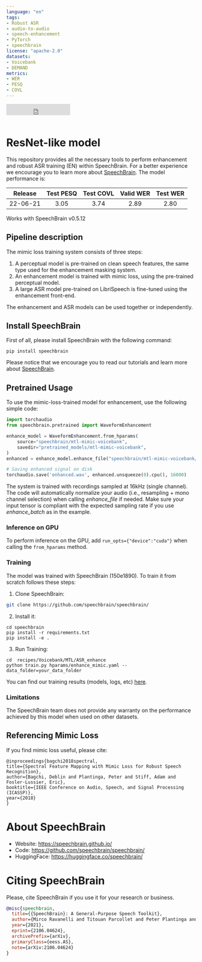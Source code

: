 ```yaml
---
language: "en"
tags:
- Robust ASR
- audio-to-audio 
- speech-enhancement
- PyTorch
- speechbrain
license: "apache-2.0"
datasets:
- Voicebank
- DEMAND
metrics:
- WER
- PESQ
- COVL
---
```


<iframe src="https://ghbtns.com/github-btn.html?user=speechbrain&repo=speechbrain&type=star&count=true&size=large&v=2" frameborder="0" scrolling="0" width="170" height="30" title="GitHub"></iframe>
<br/><br/>

# ResNet-like model

This repository provides all the necessary tools to perform enhancement and
robust ASR training (EN) within
SpeechBrain. For a better experience we encourage you to learn more about
[SpeechBrain](https://speechbrain.github.io). The model performance is:

| Release | Test PESQ | Test COVL | Valid WER | Test WER |
|:--------:|:----:|:----:|:----:|:----:|
| 22-06-21 | 3.05 | 3.74 | 2.89 | 2.80 |

Works with SpeechBrain v0.5.12

## Pipeline description

The mimic loss training system consists of three steps:

1. A perceptual model is pre-trained on clean speech features, the
same type used for the enhancement masking system.
2. An enhancement model is trained with mimic loss, using the
pre-trained perceptual model.
3. A large ASR model pre-trained on LibriSpeech is fine-tuned
using the enhancement front-end.

The enhancement and ASR models can be used together or
independently.

## Install SpeechBrain

First of all, please install SpeechBrain with the following command:

```
pip install speechbrain
```

Please notice that we encourage you to read our tutorials and learn more about
[SpeechBrain](https://speechbrain.github.io).

## Pretrained Usage

To use the mimic-loss-trained model for enhancement, use the following simple code:

```python
import torchaudio
from speechbrain.pretrained import WaveformEnhancement

enhance_model = WaveformEnhancement.from_hparams(
    source="speechbrain/mtl-mimic-voicebank",
    savedir="pretrained_models/mtl-mimic-voicebank",
)
enhanced = enhance_model.enhance_file("speechbrain/mtl-mimic-voicebank/example.wav")

# Saving enhanced signal on disk
torchaudio.save('enhanced.wav', enhanced.unsqueeze(0).cpu(), 16000)
```

The system is trained with recordings sampled at 16kHz (single channel).
The code will automatically normalize your audio (i.e., resampling + mono channel selection) when calling *enhance_file* if needed. Make sure your input tensor is compliant with the expected sampling rate if you use *enhance_batch* as in the example.


### Inference on GPU
To perform inference on the GPU, add  `run_opts={"device":"cuda"}`  when calling the `from_hparams` method.

### Training
The model was trained with SpeechBrain (150e1890).
To train it from scratch follows these steps:
1. Clone SpeechBrain:
```bash
git clone https://github.com/speechbrain/speechbrain/
```
2. Install it:
```
cd speechbrain
pip install -r requirements.txt
pip install -e .
```

3. Run Training:
```
cd  recipes/Voicebank/MTL/ASR_enhance
python train.py hparams/enhance_mimic.yaml --data_folder=your_data_folder
```

You can find our training results (models, logs, etc) [here](https://drive.google.com/drive/folders/1HaR0Bq679pgd1_4jD74_wDRUq-c3Wl4L?usp=sharing).

### Limitations
The SpeechBrain team does not provide any warranty on the performance achieved by this model when used on other datasets.

## Referencing Mimic Loss

If you find mimic loss useful, please cite:

```
@inproceedings{bagchi2018spectral,
title={Spectral Feature Mapping with Mimic Loss for Robust Speech Recognition},
author={Bagchi, Deblin and Plantinga, Peter and Stiff, Adam and Fosler-Lussier, Eric},
booktitle={IEEE Conference on Audio, Speech, and Signal Processing (ICASSP)},
year={2018}
}
```

# **About SpeechBrain**
- Website: https://speechbrain.github.io/
- Code: https://github.com/speechbrain/speechbrain/
- HuggingFace: https://huggingface.co/speechbrain/


# **Citing SpeechBrain**
Please, cite SpeechBrain if you use it for your research or business.

```bibtex
@misc{speechbrain,
  title={{SpeechBrain}: A General-Purpose Speech Toolkit},
  author={Mirco Ravanelli and Titouan Parcollet and Peter Plantinga and Aku Rouhe and Samuele Cornell and Loren Lugosch and Cem Subakan and Nauman Dawalatabad and Abdelwahab Heba and Jianyuan Zhong and Ju-Chieh Chou and Sung-Lin Yeh and Szu-Wei Fu and Chien-Feng Liao and Elena Rastorgueva and François Grondin and William Aris and Hwidong Na and Yan Gao and Renato De Mori and Yoshua Bengio},
  year={2021},
  eprint={2106.04624},
  archivePrefix={arXiv},
  primaryClass={eess.AS},
  note={arXiv:2106.04624}
}
```
